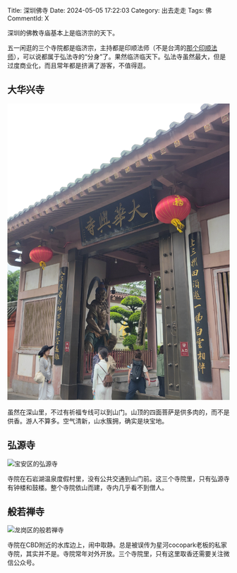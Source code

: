 Title: 深圳佛寺
Date: 2024-05-05 17:22:03
Category: 出去走走
Tags: 佛
CommentId: X

深圳的佛教寺庙基本上是临济宗的天下。

<!-- PELICAN_END_SUMMARY -->

五一闲逛的三个寺院都是临济宗，主持都是印顺法师（不是台湾的[那个印顺法师](https://zh.wikipedia.org/wiki/%E9%87%8A%E5%8D%B0%E9%A1%BA)），可以说都属于弘法寺的“分身”了。果然临济临天下。弘法寺虽然最大，但是过度商业化，而且常年都是挤满了游客，不值得逛。

## 大华兴寺

![盐田区的大华兴寺](/images/2024/sz_dahuaxingsi.jpg)

虽然在深山里，不过有祈福专线可以到山门。山顶的四面菩萨是供多肉的，而不是供香。游人不算多。空气清新，山水簇拥，确实是块宝地。

## 弘源寺

![宝安区的弘源寺](/images/2024/sz_hongyuansi.jpg)

寺院在石岩湖温泉度假村里，没有公共交通到山门前。这三个寺院里，只有弘源寺有钟楼和鼓楼。整个寺院依山而建，寺内几乎看不到僧人。


## 般若禅寺

![龙岗区的般若禅寺](/images/2024/sz_borechansi.jpg)

寺院在CBD附近的水库边上，闹中取静。总是被误传为星河cocopark老板的私家寺院，其实并不是。寺院常年对外开放。三个寺院里，只有这里取香还需要关注微信公众号。

